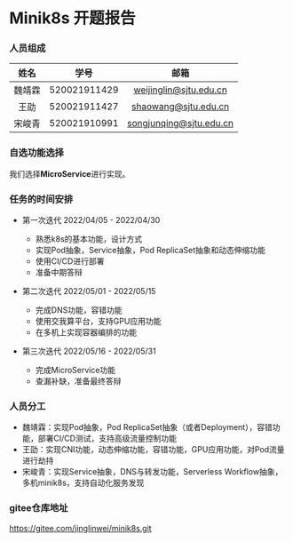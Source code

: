 # Minik8s 开题报告

### 人员组成

|  姓名  |     学号     |                         邮箱                          |
| :----: | :----------: | :---------------------------------------------------: |
| 魏靖霖 | 520021911429 |    [weijinglin@sjtu.edu.cn](mailto:weijinglin@sjtu.edu.cn)    |
| 王劭 | 520021911427 | [shaowang@sjtu.edu.cn](mailto:shaowang@sjtu.edu.cn) |
| 宋峻青 | 520021910991 |  [songjunqing@sjtu.edu.cn](mailto:songjunqing@sjtu.edu.cn)  |


### 自选功能选择

我们选择**MicroService**进行实现。

### 任务的时间安排

- 第一次迭代 2022/04/05 - 2022/04/30
  - 熟悉k8s的基本功能，设计方式
  - 实现Pod抽象，Service抽象，Pod ReplicaSet抽象和动态伸缩功能
  - 使用CI/CD进行部署
  - 准备中期答辩

- 第二次迭代 2022/05/01 - 2022/05/15

  - 完成DNS功能，容错功能
  - 使用交我算平台，支持GPU应用功能
  - 在多机上实现容器编排的功能

- 第三次迭代 2022/05/16 - 2022/05/31

  - 完成MicroService功能
  - 查漏补缺，准备最终答辩
  
### 人员分工

- 魏靖霖：实现Pod抽象，Pod ReplicaSet抽象（或者Deployment），容错功能，部署CI/CD测试，⽀持⾼级流量控制功能
- 王劭：实现CNI功能，动态伸缩功能，容错功能，GPU应用功能，对Pod流量进⾏劫持
- 宋峻青：实现Service抽象，DNS与转发功能，Serverless Workflow抽象，多机minik8s，⽀持⾃动化服务发现

### gitee仓库地址

https://gitee.com/jinglinwei/minik8s.git